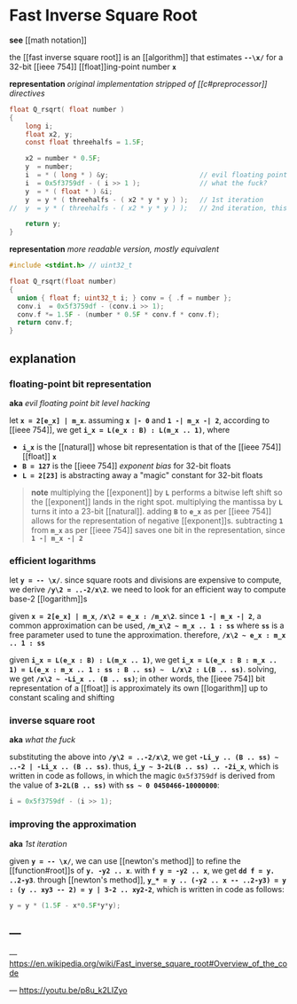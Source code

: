 # Fast Inverse Square Root

**see** [[math notation]]

the [[fast inverse square root]] is an [[algorithm]] that estimates **`--\x/`** for a 32-bit [[ieee 754]] [[float]]ing-point number **`x`**

**representation** _original implementation stripped of [[c#preprocessor]] directives_

```c
float Q_rsqrt( float number )
{
    long i;
    float x2, y;
    const float threehalfs = 1.5F;

    x2 = number * 0.5F;
    y  = number;
    i  = * ( long * ) &y;                       // evil floating point bit level hacking
    i  = 0x5f3759df - ( i >> 1 );               // what the fuck?
    y  = * ( float * ) &i;
    y  = y * ( threehalfs - ( x2 * y * y ) );   // 1st iteration
//	y  = y * ( threehalfs - ( x2 * y * y ) );   // 2nd iteration, this can be removed

    return y;
}
```

**representation** _more readable version, mostly equivalent_

```c
#include <stdint.h> // uint32_t

float Q_rsqrt(float number)
{
  union { float f; uint32_t i; } conv = { .f = number };
  conv.i  = 0x5f3759df - (conv.i >> 1);
  conv.f *= 1.5F - (number * 0.5F * conv.f * conv.f);
  return conv.f;
}
```

## explanation

### floating-point bit representation

**aka** _evil floating point bit level hacking_

let **`x = 2[e_x] | m_x`**. assuming **`x |- 0`** and **`1 -| m_x -| 2`**, according to [[ieee 754]], we get **`i_x = L(e_x : B) : L(m_x .. 1)`**, where

- **`i_x`** is the [[natural]] whose bit representation is that of the [[ieee 754]] [[float]] **`x`**
- **`B = 127`** is the [[ieee 754]] _exponent bias_ for 32-bit floats
- **`L = 2[23]`** is abstracting away a "magic" constant for 32-bit floats

> **note** multiplying the [[exponent]] by **`L`** performs a bitwise left shift so the [[exponent]] lands in the right spot. multiplying the mantissa by **`L`** turns it into a 23-bit [[natural]]. adding **`B`** to **`e_x`** as per [[ieee 754]] allows for the representation of negative [[exponent]]s. subtracting **`1`** from **`m_x`** as per [[ieee 754]] saves one bit in the representation, since **`1 -| m_x -| 2`**

### efficient logarithms

let **`y = -- \x/`**. since square roots and divisions are expensive to compute, we derive **`/y\2 = ..-2/x\2`**. we need to look for an efficient way to compute base-2 [[logarithm]]s

given **`x = 2[e_x] | m_x`**, **`/x\2 = e_x : /m_x\2`**. since **`1 -| m_x -| 2`**, a common approximation can be used, **`/m_x\2 ~ m_x .. 1 : ss`** where **`ss`** is a free parameter used to tune the approximation. therefore, **`/x\2 ~ e_x : m_x .. 1 : ss`**

given **`i_x = L(e_x : B) : L(m_x .. 1)`**, we get **`i_x = L(e_x : B : m_x .. 1) = L(e_x : m_x .. 1 : ss : B .. ss) ~  L/x\2 : L(B .. ss)`**. solving, we get **`/x\2 ~ -Li_x .. (B .. ss)`**; in other words, the [[ieee 754]] bit representation of a [[float]] is approximately its own [[logarithm]] up to constant scaling and shifting

### inverse square root

**aka** _what the fuck_

substituting the above into **`/y\2 = ..-2/x\2`**, we get **`-Li_y .. (B .. ss) ~ ..-2 | -Li_x .. (B .. ss)`**. thus, **`i_y ~ 3-2L(B .. ss) .. -2i_x`**, which is written in code as follows, in which the magic `0x5f3759df` is derived from the value of **`3-2L(B .. ss)`** with **`ss ~ 0 0450466-10000000`**:

```c
i = 0x5f3759df - (i >> 1);
```

### improving the approximation

**aka** _1st iteration_

given **`y = -- \x/`**, we can use [[newton's method]] to refine the [[function#root]]s of **`y. -y2 .. x`**. with **`f y = -y2 .. x`**, we get **`dd f = y. ..2-y3`**. through [[newton's method]], **`y_* = y .. (-y2 .. x -- ..2-y3) = y : (y .. xy3 -- 2) = y | 3-2 .. xy2-2`**, which is written in code as follows:

```c
y = y * (1.5F - x*0.5F*y*y);
```

## &mdash;

&mdash; <https://en.wikipedia.org/wiki/Fast_inverse_square_root#Overview_of_the_code>

&mdash; <https://youtu.be/p8u_k2LIZyo>
